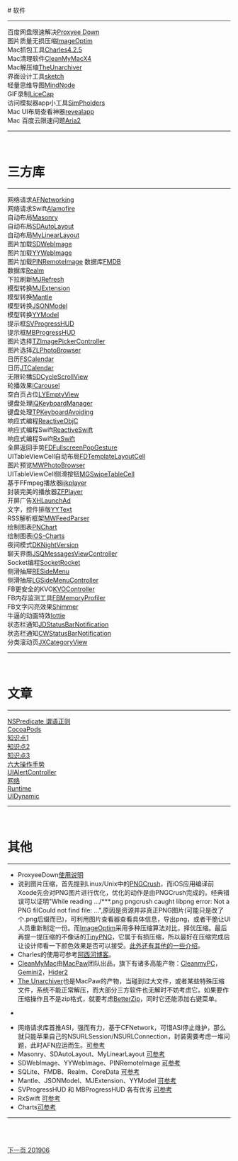 <br>
# 软件

----
>
百度网盘限速解决[Proxyee Down](https://www.lanzous.com/i4dcudc)<br>
图片质量无损压缩[ImageOptim](https://www.lanzous.com/i4dd3wf)<br>
Mac抓包工具[Charles4.2.5](https://www.lanzous.com/i4dd8yh)<br>
Mac清理软件[CleanMyMacX4](https://www.lanzous.com/i4dddoh)<br>
Mac解压缩[TheUnarchiver](https://www.lanzous.com/i4detza)<br>
界面设计工具[sketch](http://www.sketchcn.com/)<br>
轻量思维导图[MindNode](https://www.lanzous.com/i4dr48b)<br>
GIF录制[LiceCap](https://www.lanzous.com/i4dr9yh)<br>
访问模拟器app小工具[SimPholders](https://simpholders.com/)<br>
Mac UI布局查看神器[revealapp](https://revealapp.com/)<br>
Mac 百度云限速问题[Aria2](https://github.com/yangshun1029/aria2gui)<br>

----
<br>


# 三方库
 
----
>
网络请求[AFNetworking](https://github.com/AFNetworking/AFNetworking)<br>
网络请求Swift[Alamofire](https://github.com/Alamofire/Alamofire)<br>
自动布局[Masonry](https://github.com/SnapKit/Masonry)<br>
自动布局[SDAutoLayout](https://github.com/gsdios/SDAutoLayout)<br>
自动布局[MyLinearLayout](https://github.com/youngsoft/MyLinearLayout)<br>
图片加载[SDWebImage](https://github.com/SDWebImage/SDWebImage)<br>
图片加载[YYWebImage](https://github.com/ibireme/YYWebImage)<br>
图片加载[PINRemoteImage](https://github.com/pinterest/PINRemoteImage)
数据库[FMDB](https://github.com/ccgus/fmdb)<br>
数据库[Realm](https://github.com/realm/realm-cocoa)<br>
下拉刷新[MJRefresh](https://github.com/CoderMJLee/MJRefresh)<br>
模型转换[MJExtension](https://github.com/CoderMJLee/MJExtension)<br>
模型转换[Mantle](https://github.com/Mantle/Mantle)<br>
模型转换[JSONModel](https://github.com/jsonmodel/jsonmodel)<br>
模型转换[YYModel](https://github.com/ibireme/YYModel)<br>
提示框[SVProgressHUD](https://github.com/SVProgressHUD/SVProgressHUD)<br>
提示框[MBProgressHUD](https://github.com/jdg/MBProgressHUD)<br>
图片选择[TZImagePickerController](https://github.com/banchichen/TZImagePickerController)<br>
图片选择[ZLPhotoBrowser](https://github.com/longitachi/ZLPhotoBrowser)<br>
日历[FSCalendar](https://github.com/WenchaoD/FSCalendar)<br>
日历[JTCalendar](https://github.com/jonathantribouharet/JTCalendar)<br>
无限轮播[SDCycleScrollView](https://github.com/gsdios/SDCycleScrollView)<br>
轮播效果[iCarousel](https://github.com/nicklockwood/iCarousel)<br>
空白页占位[LYEmptyView](https://github.com/dev-liyang/LYEmptyView)<br>
键盘处理[IQKeyboardManager](https://github.com/hackiftekhar/IQKeyboardManager)<br>
键盘处理[TPKeyboardAvoiding](https://github.com/michaeltyson/TPKeyboardAvoiding)<br>
响应式编程[ReactiveObjC](https://github.com/ReactiveCocoa/ReactiveObjC)<br>
响应式编程Swift[ReactiveSwift](https://github.com/ReactiveCocoa/ReactiveSwift)<br>
响应式编程Swift[RxSwift](https://github.com/ReactiveX/RxSwift)<br>
全屏返回手势[FDFullscreenPopGesture](https://github.com/forkingdog/FDFullscreenPopGesture)<br>
UITableViewCell自动布局[FDTemplateLayoutCell](https://github.com/forkingdog/UITableView-FDTemplateLayoutCell)<br>
图片预览[MWPhotoBrowser](https://github.com/mwaterfall/MWPhotoBrowser)<br>
UITableViewCell侧滑按钮[MGSwipeTableCell](https://github.com/MortimerGoro/MGSwipeTableCell)<br>
基于FFmpeg播放器[ijkplayer](https://github.com/Bilibili/ijkplayer)<br>
封装完美的播放器[ZFPlayer](https://github.com/renzifeng/ZFPlayer)<br>
开屏广告[XHLaunchAd](https://github.com/CoderZhuXH/XHLaunchAd)<br>
文字，控件排版[YYText](https://github.com/ibireme/YYText)<br>
RSS解析框架[MWFeedParser](https://github.com/mwaterfall/MWFeedParser)<br>
绘制图表[PNChart](https://github.com/kevinzhow/PNChart)<br>
绘制图表[iOS-Charts](https://github.com/danielgindi/Charts)<br>
夜间模式[DKNightVersion](https://github.com/Draveness/DKNightVersion)<br>
聊天界面[JSQMessagesViewController](https://github.com/jessesquires/JSQMessagesViewController)<br>
Socket编程[SocketRocket](https://github.com/facebook/SocketRocket)<br>
侧滑抽屉[RESideMenu](https://github.com/romaonthego/RESideMenu)<br>
侧滑抽屉[LGSideMenuController](https://github.com/Friend-LGA/LGSideMenuController)<br>
FB更安全的KVO[KVOController](https://github.com/facebook/KVOController)<br>
FB内存监测工具[FBMemoryProfiler](https://github.com/facebook/FBMemoryProfiler)<br>
FB文字闪亮效果[Shimmer](https://github.com/facebook/Shimmer)<br>
牛逼的动画特效[lottie](https://github.com/airbnb/lottie-ios)<br>
状态栏通知[JDStatusBarNotification](https://github.com/calimarkus/JDStatusBarNotification)<br>
状态栏通知[CWStatusBarNotification](https://github.com/cezarywojcik/CWStatusBarNotification)<br>
分类滚动页[JXCategoryView](https://github.com/pujiaxin33/JXCategoryView)<br>

----
<br>


# 文章

----
>
[NSPredicate 谓语正则](https://www.jianshu.com/p/d4ebcd45cb2f)<br>
[CocoaPods](https://www.jianshu.com/p/b59ad9be542c)<br>
[知识点1](https://www.jianshu.com/p/4d4ac1a67086)<br>
[知识点2](https://www.jianshu.com/p/0346bc41a526)<br>
[知识点3](https://www.jianshu.com/p/fb6825244b83)<br>
[六大操作手势](https://www.jianshu.com/p/128d8f52aa91)<br>
[UIAlertController](https://www.jianshu.com/p/0f7c54903579)<br>
[网络](https://www.jianshu.com/p/24ed386773b2)<br>
[Runtime](https://www.jianshu.com/p/59729531c12d)<br>
[UIDynamic](https://www.jianshu.com/p/17ef459a4300)<br>

----
<br>


# 其他
 
----
>
* ProxyeeDown[使用说明](https://github.com/proxyee-down-org/proxyee-down/wiki/使用教程)<br>
* 说到图片压缩，首先提到Linux/Unix中的[PNGCrush](https://baike.baidu.com/item/Pngcrush/17398842)，而iOS应用编译前Xcode先会对PNG图片进行优化，优化的动作是由PNGCrush完成的。经典错误可以证明"While reading .../***.png pngcrush caught libpng error: Not a PNG filCould not find file: ...",原因是资源并非真正PNG图片(可能只是改了个.png后缀而已)，可利用图片查看器查看具体信息，导出png，或者干脆让UI人员重新制定一份。而[ImageOptim](https://imageoptim.com/mac)采用多种压缩算法对比，择优压缩。最后再提一提压缩的不像话的[TinyPNG](https://tinypng.com/)，它属于有损压缩，所以最好在压缩完成后让设计师看一下颜色效果是否可以接受。[此外还有其他的一些介绍](https://www.25xt.com/appdesign/16477.html)。
* Charles的使用可参考[阿西河博客](https://www.axihe.com/charles/charles/tutorial.html)。
* [CleanMyMac](http://www.mycleanmymac.com/)由[MacPaw](https://macpaw.com/)团队出品，旗下有诸多高能产物：[CleanmyPC](https://macpaw.com/cleanmypc)，[Gemini2](https://macpaw.com/gemini)，[Hider2](https://macpaw.com/hider)
* [The Unarchiver](https://macpaw.com/the-unarchiver)也是MacPaw的产物，当碰到过大文件，或者某些特殊压缩文件，系统不能正常解压，而大部分三方软件也无解时不妨考虑它。如果要作压缩操作且不是zip格式，就要考虑[BetterZip](http://www.betterzipcn.com/)，同时它还能添加右键菜单。

-
>
* 网络请求库首推ASI，强而有力，基于CFNetwork，可惜ASI停止维护，那么就只能苹果自己的NSURLSession/NSURLConnection，封装需要考虑一堆问题，此时AFN应运而生。[可参考](https://www.jianshu.com/p/24ed386773b2)
* Masonry、SDAutoLayout、MyLinearLayout [可参考](https://blog.csdn.net/u012411480/article/details/78034038)
* SDWebImage、YYWebImage、PINRemoteImage [可参考](https://blog.csdn.net/cool720/article/details/79405508)
* SQLite、FMDB、Realm、CoreData [可参考](https://www.jianshu.com/p/63eb713d9c76)
* Mantle、JSONModel、MJExtension、YYModel [可参考](https://www.jianshu.com/p/a0e57713f465)
* SVProgressHUD 和 MBProgressHUD 各有优劣 [可参考](https://my.oschina.net/ios122/blog/507807?fromerr=3thxLmMS)
* RxSwift [可参考](https://www.jianshu.com/p/f61a5a988590)
* Charts[可参考](https://www.jianshu.com/p/524036c43534)

----
<br>
<br>

[下一页 201906](https://github.com/starainDou/DDYDayly/blob/master/2019/201905.md)










